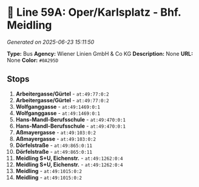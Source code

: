 # 🚌 Line 59A: Oper/Karlsplatz - Bhf. Meidling

*Generated on 2025-06-23 15:11:50*

**Type:** Bus
**Agency:** Wiener Linien GmbH & Co KG
**Description:** None
**URL:** None
**Color:** `#0A295D`

## Stops

1. **Arbeitergasse/Gürtel** - `at:49:77:0:2`
2. **Arbeitergasse/Gürtel** - `at:49:77:0:2`
3. **Wolfganggasse** - `at:49:1469:0:1`
4. **Wolfganggasse** - `at:49:1469:0:1`
5. **Hans-Mandl-Berufsschule** - `at:49:470:0:1`
6. **Hans-Mandl-Berufsschule** - `at:49:470:0:1`
7. **Aßmayergasse** - `at:49:103:0:2`
8. **Aßmayergasse** - `at:49:103:0:2`
9. **Dörfelstraße** - `at:49:865:0:11`
10. **Dörfelstraße** - `at:49:865:0:11`
11. **Meidling S+U, Eichenstr.** - `at:49:1262:0:4`
12. **Meidling S+U, Eichenstr.** - `at:49:1262:0:4`
13. **Meidling** - `at:49:1015:0:2`
14. **Meidling** - `at:49:1015:0:2`